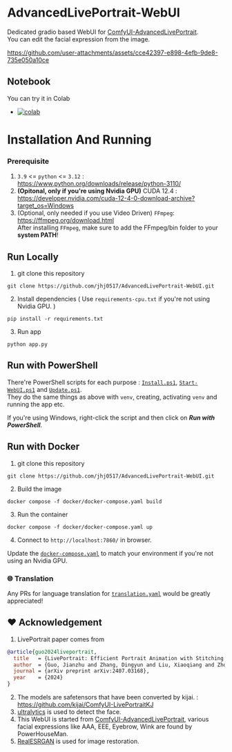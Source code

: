 # AdvancedLivePortrait-WebUI

Dedicated gradio based WebUI for [ComfyUI-AdvancedLivePortrait](https://github.com/PowerHouseMan/ComfyUI-AdvancedLivePortrait). 
<br>You can edit the facial expression from the image.

https://github.com/user-attachments/assets/cce42397-e898-4efb-9de8-735e050a10ce

## Notebook
You can try it in Colab 
- [![colab](https://colab.research.google.com/assets/colab-badge.svg)](https://colab.research.google.com/github/jhj0517/AdvancedLivePortrait-WebUI/blob/master/notebooks/advanced_live_portrait_webui.ipynb)


# Installation And Running
### Prerequisite
1. `3.9` <= `python` <= `3.12` : https://www.python.org/downloads/release/python-3110/
2. **(Opitonal, only if you're using Nvidia GPU)** CUDA 12.4 : https://developer.nvidia.com/cuda-12-4-0-download-archive?target_os=Windows
3. (Optional, only needed if you use Video Driven) `FFmpeg`:  https://ffmpeg.org/download.html <br> After installing `FFmpeg`, make sure to add the FFmpeg/bin folder to your **system PATH**!
## Run Locally
1. git clone this repository
```
git clone https://github.com/jhj0517/AdvancedLivePortrait-WebUI.git
```
2. Install dependencies ( Use `requirements-cpu.txt` if you're not using Nvidia GPU. )
```
pip install -r requirements.txt
```
3. Run app
```
python app.py
```

## Run with PowerShell
There're PowerShell scripts for each purpose : [`Install.ps1`](https://github.com/jhj0517/AdvancedLivePortrait-WebUI/blob/master/Install.ps1), [`Start-WebUI.ps1`](https://github.com/jhj0517/AdvancedLivePortrait-WebUI/blob/master/Start-WebUI.ps1) and [`Update.ps1`](https://github.com/jhj0517/AdvancedLivePortrait-WebUI/blob/master/Update.ps1).
<br> They do the same things as above with `venv`, creating, activating `venv` and running the app etc.

If you're using Windows, right-click the script and then click on ***Run with PowerShell***.

## Run with Docker
1. git clone this repository
```
git clone https://github.com/jhj0517/AdvancedLivePortrait-WebUI.git
```
2. Build the image
```
docker compose -f docker/docker-compose.yaml build
```
3. Run the container
```
docker compose -f docker/docker-compose.yaml up
```
4. Connect to `http://localhost:7860/` in browser.

Update the [`docker-compose.yaml`](https://github.com/jhj0517/AdvancedLivePortrait-WebUI/blob/master/docker/docker-compose.yaml) to match your environment if you're not using an Nvidia GPU.

### 🌐 Translation 
Any PRs for language translation for [`translation.yaml`](https://github.com/jhj0517/AdvancedLivePortrait-WebUI/blob/master/i18n/translation.yaml) would be greatly appreciated!

## ❤️ Acknowledgement
1. LivePortrait paper comes from
```bibtex
@article{guo2024liveportrait,
  title   = {LivePortrait: Efficient Portrait Animation with Stitching and Retargeting Control},
  author  = {Guo, Jianzhu and Zhang, Dingyun and Liu, Xiaoqiang and Zhong, Zhizhou and Zhang, Yuan and Wan, Pengfei and Zhang, Di},
  journal = {arXiv preprint arXiv:2407.03168},
  year    = {2024}
}
```
2. The models are safetensors that have been converted by kijai. : https://github.com/kijai/ComfyUI-LivePortraitKJ
3. [ultralytics](https://github.com/ultralytics/ultralytics) is used to detect the face.
4. This WebUI is started from [ComfyUI-AdvancedLivePortrait](https://github.com/PowerHouseMan/ComfyUI-AdvancedLivePortrait), various facial expressions like AAA, EEE, Eyebrow, Wink are found by PowerHouseMan.
5. [RealESRGAN](https://github.com/xinntao/Real-ESRGAN) is used for image restoration.


